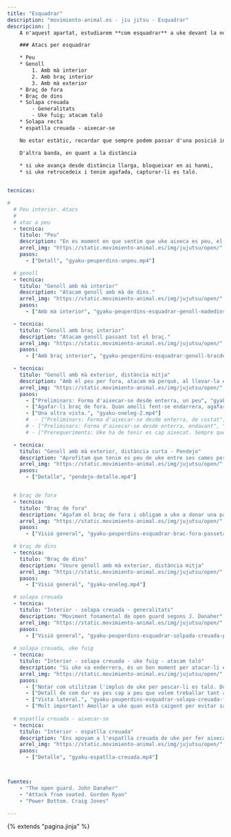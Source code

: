 ```yaml
---
title: "Esquadrar"
description: "movimiento-animal.es - jiu jitsu - Esquadrar"
descripcion: |
    A n'aquest apartat, estudiarem **com esquadrar** a uke devant la nostra mariposa per exposar-li la línia central. Per completr, també posam atacs en altres configuracions.

    ### Atacs per esquadrar

    * Peu 
    * Genoll
        1. Amb mà interior
        2. Amb braç interior
        3. Amb mà exterior
    * Braç de fora
    * Braç de dins
    * Solapa creuada
        - Generalitats
        - Uke fuig; atacam taló
    * Solapa recta
    * espatlla creuada - aixecar-se

    No estar estàtic, recordar que sempre podem passar d'una posició interior a una exterior o a l'inrevés, mogent el nostre peu.

    D'altra banda, en quant a la distància
    
    * si uke avança desde distància llarga, bloqueixar en ai hanmi, 
    * si uke retrocedeix i tenim agafada, capturar-li es taló.


tecnicas: 

#
  # Peu interior. Atacs
  #
  # atac a peu
  - tecnica:
    titulo: "Peu"
    description: "En es moment en que sentim que uke aixeca es peu, el seguim amb es nostre i li agafam."
    arrel_img: "https://static.movimiento-animal.es/img/jujutsu/open/" 
    pasos:
      - ["Detall", "gyaku-peuperdins-unpeu.mp4"]

  # genoll
  - tecnica:
    titulo: "Genoll amb mà interior"
    description: "Atacam genoll amb mà de dins."
    arrel_img: "https://static.movimiento-animal.es/img/jujutsu/open/" 
    pasos:
      - ["Amb mà interior", "gyaku-peuperdins-esquadrar-genoll-madedins.mp4"]

  - tecnica:
    titulo: "Genoll amb braç interior"
    description: "Atacam genoll passant tot el braç."
    arrel_img: "https://static.movimiento-animal.es/img/jujutsu/open/" 
    pasos:
      - ["Amb braç interior", "gyaku-peuperdins-esquadrar-genoll-bracdedins.mp4"]

  - tecnica:
    titulo: "Genoll amb mà exterior, distància mitja"
    description: "Amb el peu per fora, atacam mà perquè, al llevar-la ens deixi capturar la cama adelantada. Per més informació, veure l'apartat de shooting"
    arrel_img: "https://static.movimiento-animal.es/img/jujutsu/open/" 
    pasos:
      - ["Preliminars: Forma d'aixecar-se desde enterra, un peu", "gyaku-aixecarse-unpeu.mp4"]
      - ["Agafar-li braç de fora. Quan amolli fent-se endarrera, agafar-li genoll amb mà de fora i fer-li es one leg.", "gyaku-oneleg.mp4"]
      - ["Una altra vista.", "gyaku-oneleg-2.mp4"]
      #  - ["Preliminars: Forma d'aixecar-se desde enterra, de costat", "guaku-aixecarse-decostat.mp4"]
      # - ["Preliminars: Forma d'aixecar-se desde enterra, endavant", "gyaku-aixecarse-endavant.mp4"]
      # - ["Prerequeriments: Uke ha de tenir es cap aixecat. Sempre que uke aixequi es cap, atacar-li amb shots. Castigar-lo.", "gyaku-aixecarse-capalt.mp4"]

  - tecnica:
    titulo: "Genoll amb mà exterior, distància curta - Pendejo"
    description: "Aprofitam que tenim es peu de uke entre ses cames per fer-li la guàrdia pendejo. Molta més informació de la [guàrdia pendejo](/jujutsu/open/pendejo/)."
    arrel_img: "https://static.movimiento-animal.es/img/jujutsu/open/" 
    pasos:
      - ["Detalle", "pendejo-detalle.mp4"]


  # braç de fora
  - tecnica:
    titulo: "Braç de fora"
    description: "Agafam el braç de fora i obligam a uke a donar una pasa"
    arrel_img: "https://static.movimiento-animal.es/img/jujutsu/open/" 
    pasos:
      - ["Visió general", "gyaku-peuperdins-esquadrar-brac-fora-passeta.mp4"]

  # braç de dins
  - tecnica:
    titulo: "Braç de dins"
    description: "Veure genoll amb mà exterior, distància mitja"
    arrel_img: "https://static.movimiento-animal.es/img/jujutsu/open/" 
    pasos:
      - ["Visió general", "gyaku-oneleg.mp4"]

  # solapa creuada
  - tecnica:
    titulo: "Interior - solapa creuada - generalitats"
    description: "Moviment fonamental de open guard segons J. Danaher"
    arrel_img: "https://static.movimiento-animal.es/img/jujutsu/open/" 
    pasos:
      - ["Visió general", "gyaku-peuperdins-esquadrar-solpada-creuada-passeta.mp4"]
  
  # solapa creuada, uke fuig
  - tecnica:
    titulo: "Interior - solapa creuada - uke fuig - atacam taló"
    description: "Si uke va enderrera, és un bon moment per atacar-li es taló."
    arrel_img: "https://static.movimiento-animal.es/img/jujutsu/open/" 
    pasos:
      - ["Notar com utilitzam l'implus de uke per pescar-li es taló. Duim es pes des nostro cos cap es peu que volem capturar.", "gyaku-peuperdins-esquadrar-solapa-creuada-fuig-talo.mp4"]
      - ["Detall de com dur es pes cap a peu que volem treballar tant amb solapa recta com creuada", "gyaku-peuperdins-esquadrar-solapa-creuada-fuig-talo-2.mp4"]
      - ["Vista lateral.", "gyaku-peuperdins-esquadrar-solapa-creuada-fuig-talo-3.mp4"]
      - ["Molt important! Amollar a uke quan està caigent per evitar sa clau de braç.", "gyaku-peuperdins-esquadrar-solapa-creuada-fuig-talo-4.mp4"]
  
  # espatlla creuada - aixecar-se
  - tecnica:
    titulo: "Interior - espatlla creuada"
    description: "Ens apoyam a l'espatlla creuada de uke per fer aixecada tècnica. Aquesta tècnica funciona su uke està amb el cap baix, si el té alt, li feim shoot."
    arrel_img: "https://static.movimiento-animal.es/img/jujutsu/open/" 
    pasos:
      - ["Detalle", "gyaku-espatlla-creuada.mp4"]



fuentes:
    - "The open guard. John Danaher"    
    - "Attack from seated. Gordon Ryan"
    - "Power Bottom. Craig Jones"

---
```

{% extends  "pagina.jinja" %}